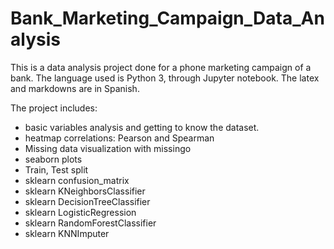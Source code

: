 # Bank_Marketing_Campaign_Data_Analysis
This is a data analysis project done for a phone marketing campaign of a bank.
The language used is Python 3, through Jupyter notebook.
The latex and markdowns are in Spanish. 

The project includes:
- basic variables analysis and getting to know the dataset.
- heatmap correlations: Pearson and Spearman 
- Missing data visualization with missingo
- seaborn plots
- Train, Test split
- sklearn confusion_matrix
- sklearn KNeighborsClassifier
- sklearn DecisionTreeClassifier
- sklearn LogisticRegression
- sklearn RandomForestClassifier
- sklearn KNNImputer
